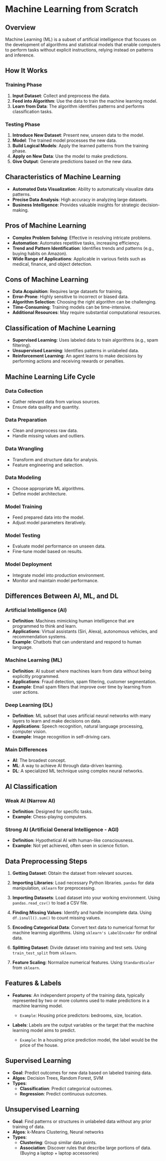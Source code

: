 # Machine Learning from Scratch

## Overview
Machine Learning (ML) is a subset of artificial intelligence that focuses on the development of algorithms and statistical models that enable computers to perform tasks without explicit instructions, relying instead on patterns and inference.

## How It Works

### Training Phase
1. **Input Dataset**: Collect and preprocess the data.
2. **Feed into Algorithm**: Use the data to train the machine learning model.
3. **Learn from Data**: The algorithm identifies patterns and performs classification tasks.

### Testing Phase
1. **Introduce New Dataset**: Present new, unseen data to the model.
2. **Model**: The trained model processes the new data.
3. **Build Logical Models**: Apply the learned patterns from the training phase.
4. **Apply on New Data**: Use the model to make predictions.
5. **Give Output**: Generate predictions based on the new data.


## Characteristics of Machine Learning
- **Automated Data Visualization**: Ability to automatically visualize data patterns.
- **Precise Data Analysis**: High accuracy in analyzing large datasets.
- **Business Intelligence**: Provides valuable insights for strategic decision-making.

## Pros of Machine Learning
- **Complex Problem Solving**: Effective in resolving intricate problems.
- **Automation**: Automates repetitive tasks, increasing efficiency.
- **Trend and Pattern Identification**: Identifies trends and patterns (e.g., buying habits on Amazon).
- **Wide Range of Applications**: Applicable in various fields such as medical, finance, and object detection.

## Cons of Machine Learning
- **Data Acquisition**: Requires large datasets for training.
- **Error-Prone**: Highly sensitive to incorrect or biased data.
- **Algorithm Selection**: Choosing the right algorithm can be challenging.
- **Time-Consuming**: Training models can be time-intensive.
- **Additional Resources**: May require substantial computational resources.


## Classification of Machine Learning
- **Supervised Learning**: Uses labeled data to train algorithms (e.g., spam filtering).
- **Unsupervised Learning**: Identifies patterns in unlabeled data.
- **Reinforcement Learning**: An agent learns to make decisions by performing actions and receiving rewards or penalties.


## Machine Learning Life Cycle

### Data Collection
- Gather relevant data from various sources.
- Ensure data quality and quantity.

### Data Preparation
- Clean and preprocess raw data.
- Handle missing values and outliers.

### Data Wrangling
- Transform and structure data for analysis.
- Feature engineering and selection.

### Data Modeling
- Choose appropriate ML algorithms.
- Define model architecture.

### Model Training
- Feed prepared data into the model.
- Adjust model parameters iteratively.

### Model Testing
- Evaluate model performance on unseen data.
- Fine-tune model based on results.

### Model Deployment
- Integrate model into production environment.
- Monitor and maintain model performance.


## Differences Between AI, ML, and DL

### Artificial Intelligence (AI)
- **Definition**: Machines mimicking human intelligence that are programmed to think and learn.
- **Applications**: Virtual assistants (Siri, Alexa), autonomous vehicles, and recommendation systems.
- **Example**: Chatbots that can understand and respond to human language.

### Machine Learning (ML)
- **Definition**: AI subset where machines learn from data without being explicitly programmed.
- **Applications**: Fraud detection, spam filtering, customer segmentation.
- **Example**: Email spam filters that improve over time by learning from user actions.

### Deep Learning (DL)
- **Definition**: ML subset that uses artificial neural networks with many layers to learn and make decisions on data.
- **Applications**: Speech recognition, natural language processing, computer vision.
- **Example**: Image recognition in self-driving cars.

### Main Differences
- **AI**: The broadest concept.
- **ML**: A way to achieve AI through data-driven learning.
- **DL**: A specialized ML technique using complex neural networks.


## AI Classification

### Weak AI (Narrow AI)
- **Definition**: Designed for specific tasks.
- **Example**: Chess-playing computers.

### Strong AI (Artificial General Intelligence - AGI)
- **Definition**: Hypothetical AI with human-like consciousness.
- **Example**: Not yet achieved, often seen in science fiction.


## Data Preprocessing Steps

1. **Getting Dataset**: Obtain the dataset from relevant sources.

2. **Importing Libraries**: Load necessary Python libraries. `pandas` for data manipulation, `sklearn` for preprocessing.

3. **Importing Datasets**: Load dataset into your working environment. Using `pandas.read_csv()` to load a CSV file.

4. **Finding Missing Values**: Identify and handle incomplete data. Using `df.isnull().sum()` to count missing values.

5. **Encoding Categorical Data**: Convert text data to numerical format for machine learning algorithms. Using `sklearn's LabelEncoder` for ordinal data.

6. **Splitting Dataset**: Divide dataset into training and test sets. Using `train_test_split` from `sklearn`.

7. **Feature Scaling**: Normalize numerical features. Using `StandardScaler` from `sklearn`.


## Features & Labels
- **Features**: An independent property of the training data, typically represented by two or more columns used to make predictions in a machine learning model.
    - `Example`: Housing price predictors: bedrooms, size, location.

- **Labels**: Labels are the output variables or the target that the machine learning model aims to predict. 
    - `Example`: In a housing price prediction model, the label would be the price of the house.


## Supervised Learning

- **Goal**: Predict outcomes for new data based on labeled training data.
- **Algos**: Decision Trees, Random Forest, SVM
- **Types**: 
    - **Classification**: Predict categorical outcomes.
    - **Regression**: Predict continuous outcomes.

## Unsupervised Learning
- **Goal**: Find patterns or structures in unlabeled data without any prior training of data.
- **Algos**: k-Means Clustering, Neural networks
- **Types**:
    - **Clustering**: Group similar data points.
    - **Association**: Discover rules that describe large portions of data. (Buying a laptop + laptop accessories)
